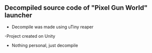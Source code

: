 **Decompiled source code of "Pixel Gun World" launcher**
---
- Decompile was made using uTiny reaper

-Project created on Unity

- Nothing personal, just decompile
